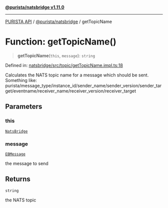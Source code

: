 [**@purista/natsbridge v1.11.0**](../README.md)

***

[PURISTA API](../../../packages.md) / [@purista/natsbridge](../README.md) / getTopicName

# Function: getTopicName()

> **getTopicName**(`this`, `message`): `string`

Defined in: [natsbridge/src/topic/getTopicName.impl.ts:18](https://github.com/puristajs/purista/blob/master/packages/natsbridge/src/topic/getTopicName.impl.ts#L18)

Calculates the NATS topic name for a message which should be sent.
Something like:
purista/message_type/instance_id/sender_name/sender_version/sender_target/eventname/receiver_name/receiver_version/receiver_target

## Parameters

### this

[`NatsBridge`](../classes/NatsBridge.md)

### message

[`EBMessage`](../../core/type-aliases/EBMessage.md)

the message to send

## Returns

`string`

the NATS topic
